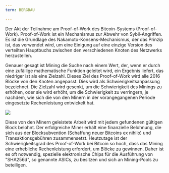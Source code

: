 ```yaml
---
term: BERGBAU

---
```

Der Akt der Teilnahme am Proof-of-Work des Bitcoin-Systems (Proof-of-Work). Proof-of-Work ist ein Mechanismus zur Abwehr von Sybil-Angriffen. Es ist die Grundlage des Nakamoto-Konsens-Mechanismus, der das Prinzip ist, das verwendet wird, um eine Einigung auf eine einzige Version des verteilten Hauptbuchs zwischen den verschiedenen Knoten des Netzwerks herzustellen.

Genauer gesagt ist Mining die Suche nach einem Wert, der, wenn er durch eine zufällige mathematische Funktion geleitet wird, ein Ergebnis liefert, das niedriger ist als eine Zielzahl. Dieses Ziel des Proof-of-Work wird alle 2016 Blöcke von den Knoten angepasst. Dies wird als Schwierigkeitsanpassung bezeichnet. Die Zielzahl wird gesenkt, um die Schwierigkeit des Minings zu erhöhen, oder sie wird erhöht, um die Schwierigkeit zu verringern, je nachdem, wie sich die von den Minern in der vorangegangenen Periode eingesetzte Rechenleistung entwickelt hat.

![](../../dictionnaire/assets/34.webp)

Diese von den Minern geleistete Arbeit wird mit jedem gefundenen gültigen Block belohnt. Der erfolgreiche Miner erhält eine finanzielle Belohnung, die sich aus der Blocksubvention (Schaffung neuer Bitcoins ex nihilo) und Transaktionsgebühren zusammensetzt. Heutzutage ist der Schwierigkeitsgrad des Proof-of-Work bei Bitcoin so hoch, dass das Mining eine erhebliche Rechenleistung erfordert, um Blöcke zu gewinnen. Daher ist es oft notwendig, spezielle elektronische Chips für die Ausführung von "SHA256d", so genannte ASICs, zu besitzen und sich an Mining-Pools zu beteiligen.